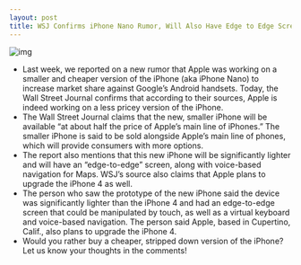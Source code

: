 ```yaml
---
layout: post
title: WSJ Confirms iPhone Nano Rumor, Will Also Have Edge to Edge Screen and Voice Navigation
---
```

![img](http://media.idownloadblog.com/wp-content/uploads/2011/02/iphoneNANO.jpg)
* Last week, we reported on a new rumor that Apple was working on a smaller and cheaper version of the iPhone (aka iPhone Nano) to increase market share against Google’s Android handsets. Today, the Wall Street Journal confirms that according to their sources, Apple is indeed working on a less pricey version of the iPhone.
* The Wall Street Journal claims that the new, smaller iPhone will be available “at about half the price of Apple’s main line of iPhones.” The smaller iPhone is said to be sold alongside Apple’s main line of phones, which will provide consumers with more options.
* The report also mentions that this new iPhone will be significantly lighter and will have an “edge-to-edge” screen, along with voice-based navigation for Maps. WSJ’s source also claims that Apple plans to upgrade the iPhone 4 as well.
* The person who saw the prototype of the new iPhone said the device was significantly lighter than the iPhone 4 and had an edge-to-edge screen that could be manipulated by touch, as well as a virtual keyboard and voice-based navigation. The person said Apple, based in Cupertino, Calif., also plans to upgrade the iPhone 4.
* Would you rather buy a cheaper, stripped down version of the iPhone? Let us know your thoughts in the comments!

